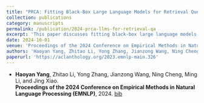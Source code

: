 ```yaml
---
title: "PRCA: Fitting Black-Box Large Language Models for Retrieval Question Answering via Pluggable Reward-Driven Contextual Adapter"
collection: publications
category: manuscripts
permalink: /publication/2024-prca-llms-for-retrieval-qa
excerpt: 'This paper discusses fitting black-box large language models for retrieval question answering using a pluggable reward-driven contextual adapter.'
date: 2024-10-01
venue: 'Proceedings of the 2024 Conference on Empirical Methods in Natural Language Processing (EMNLP)'
authors: 'Haoyan Yang, Zhitao Li, Yong Zhang, Jianzong Wang, Ning Cheng, Ming Li, Jing Xiao'
paperurl: 'https://aclanthology.org/2023.emnlp-main.326'
---
```


- **Haoyan Yang**, Zhitao Li, Yong Zhang, Jianzong Wang, Ning Cheng, Ming Li, and Jing Xiao.  
**Proceedings of the 2024 Conference on Empirical Methods in Natural Language Processing (EMNLP)**, 2024. [bib](https://aclanthology.org/2023.emnlp-main.326)
